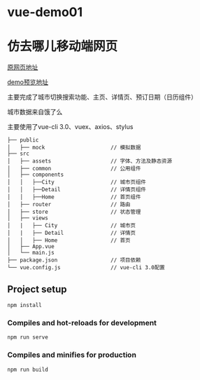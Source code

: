 # vue-demo01
仿去哪儿移动端网页
==============================================
[原网页地址](http://touch.piao.qunar.com/)

[demo预览地址](https://ninthop.github.io/vue-demo/dist/index.html)

主要完成了城市切换搜索功能、主页、详情页、预订日期（日历组件）

城市数据来自饿了么

主要使用了vue-cli  3.0、vuex、axios、stylus

```
├── public
│   ├── mock                     // 模拟数据  
├── src                          
│   ├── assets                   // 字体、方法及静态资源
│   ├── common                   // 公用组件
│   ├── components               
│   │   ├──City                  // 城市页组件
│   │   ├──Detail                // 详情页组件
│   │   ├──Home                  // 首页组件
│   ├── router                   // 路由
│   ├── store                    // 状态管理
│   ├── views                    
│   |   ├── City                 // 城市页
│   |   ├── Detail               // 详情页
│   │   ├── Home                 // 首页
│   ├── App.vue
│   └── main.js
├── package.json                 // 项目依赖
└── vue.config.js                // vue-cli 3.0配置
```


## Project setup
```
npm install
```

### Compiles and hot-reloads for development
```
npm run serve
```

### Compiles and minifies for production
```
npm run build
```